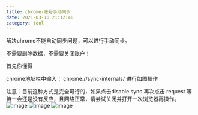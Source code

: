 ```yaml
---
title: chrome-账号手动同步
date: 2021-03-10 21:12:40
category: tool
---
```

解决chrome不能自动同步问题，可以进行手动同步。

不需要删除数据，不需要关闭账户！

首先你懂得

chrome地址栏中输入： chrome://sync-internals/
进行如图操作

注意：目前这种方式是完全可行的，如果点击disable sync 再次点击 request 等待一会还是没有反应，且网络正常，请尝试关闭并打开一次浏览器再操作。
![image](https://upload-images.jianshu.io/upload_images/10024246-d2dfb140d7189280?imageMogr2/auto-orient/strip%7CimageView2/2/w/1240)
![image](https://upload-images.jianshu.io/upload_images/10024246-f0837051d08d3136?imageMogr2/auto-orient/strip%7CimageView2/2/w/1240)
![image](https://upload-images.jianshu.io/upload_images/10024246-c83c5ed3762650d6?imageMogr2/auto-orient/strip%7CimageView2/2/w/1240)




